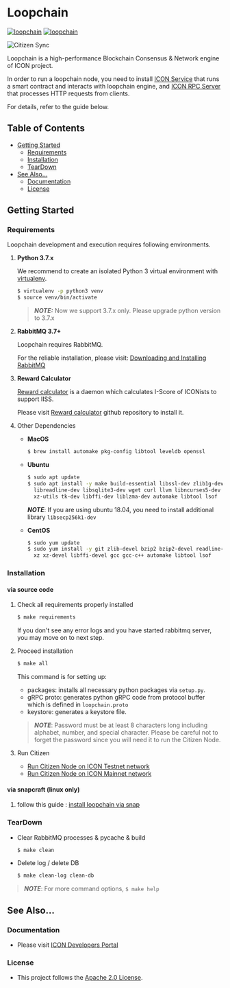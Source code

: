 # Loopchain

[![loopchain](https://img.shields.io/badge/ICON-Consensus-blue?logoColor=white&logo=icon&labelColor=31B8BB)](https://shields.io)
[![loopchain](https://snapcraft.io/loopchain/badge.svg)](https://snapcraft.io/loopchain)

![Citizen Sync](https://github.com/icon-project/loopchain/workflows/Citizen%20Sync/badge.svg)

 Loopchain is a high-performance Blockchain Consensus & Network engine of ICON project.

 In order to run a loopchain node, you need to install [ICON Service]
that runs a smart contract and interacts with loopchain engine,
and [ICON RPC Server] that processes HTTP requests from clients.

 For details, refer to the guide below.

## Table of Contents

* [Getting Started](#getting-started)
    + [Requirements](#requirements)
    + [Installation](#installation)
    + [TearDown](#teardown)
* [See Also...](#see-also)
    + [Documentation](#documentation)
    + [License](#license)

## Getting Started

### Requirements

 Loopchain development and execution requires following environments.

1. **Python 3.7.x**

    We recommend to create an isolated Python 3 virtual environment with [virtualenv].

    ```bash
    $ virtualenv -p python3 venv
    $ source venv/bin/activate
    ```

    > **_NOTE:_** Now we support 3.7.x only. Please upgrade python version to 3.7.x

1. **RabbitMQ 3.7+**

    Loopchain requires RabbitMQ.

    For the reliable installation, please visit: [Downloading and Installing RabbitMQ]

1. **Reward Calculator**

    [Reward calculator] is a daemon which calculates I-Score of ICONists to support IISS.

    Please visit [Reward calculator] github repository to install it.

1. Other Dependencies

    - **MacOS**
    
        ```bash
        $ brew install automake pkg-config libtool leveldb openssl
        ```

    - **Ubuntu**

        ```bash
        $ sudo apt update
        $ sudo apt install -y make build-essential libssl-dev zlib1g-dev libbz2-dev \
          libreadline-dev libsqlite3-dev wget curl llvm libncurses5-dev libncursesw5-dev \
          xz-utils tk-dev libffi-dev liblzma-dev automake libtool lsof
        ```

        **_NOTE_**: If you are using ubuntu 18.04, you need to install additional library `libsecp256k1-dev`

    - **CentOS**

        ```bash
        $ sudo yum update
        $ sudo yum install -y git zlib-devel bzip2 bzip2-devel readline-devel sqlite sqlite-devel openssl-devel \
          xz xz-devel libffi-devel gcc gcc-c++ automake libtool lsof
        ```

### Installation

#### via source code

1. Check all requirements properly installed

    ```bash
    $ make requirements
    ```

    If you don't see any error logs and you have started rabbitmq server, you may move on to next step.

1. Proceed installation

    ```bash
    $ make all
    ```

    This command is for setting up:

    * packages: installs all necessary python packages via `setup.py`.
    * gRPC proto: generates python gRPC code from protocol buffer which is defined in `loopchain.proto`
    * keystore: generates a keystore file.

    > **_NOTE_**: Password must be at least 8 characters long including alphabet, number, and special character.
    > Please be careful not to forget the password since you will need it to run the Citizen Node.

1. Run Citizen

    * [Run Citizen Node on ICON Testnet network]
    * [Run Citizen Node on ICON Mainnet network]

#### via snapcraft (linux only)

1. follow this guide : [install loopchain via snap]

### TearDown

* Clear RabbitMQ processes & pycache & build

    ```bash
    $ make clean
    ```

* Delete log / delete DB

    ```bash
    $ make clean-log clean-db
    ```

> **_NOTE_**: For more command options, `$ make help`


## See Also...

### Documentation

* Please visit [ICON Developers Portal]

### License

* This project follows the [Apache 2.0 License].

<!--Dependencies-->
[ICON Service]: https://github.com/icon-project/icon-service
[ICON RPC Server]: https://github.com/icon-project/icon-rpc-server
[Reward Calculator]: https://github.com/icon-project/rewardcalculator
[virtualenv]: https://virtualenv.pypa.io/en/stable/
[Downloading and Installing RabbitMQ]: https://www.rabbitmq.com/download.html
[install loopchain via snap]: citizen/quick_start_snap.md

<!--Relative links-->
[Run Citizen Node on ICON Testnet network]: docs/5.%20run/run_citizen_node.md#run-citizen-node-on-icon-testnet-network
[Run Citizen Node on ICON Mainnet network]: docs/5.%20run/run_citizen_node.md#run-citizen-node-on-icon-mainnet-network

<!--Web pages-->
[ICON Developers Portal]: https://www.icondev.io/
[Apache 2.0 License]: https://www.apache.org/licenses/LICENSE-2.0
